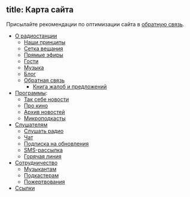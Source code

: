 title: Карта сайта
---

Присылайте рекомендации по оптимизации сайта в [обратную связь](feedback/).

- [О радиостанции](/)
    - [Наши принципы](/about/)
    - [Сетка вещания](schedule/)
    - [Прямые эфиры](/live/)
    - [Гости](/guests/)
    - [Музыка](/music/)
    - [Блог](/blog/)
    - [Обратная связь](feedback/)
        - [Книга жалоб и предложений](/tracker/)
- [Программы](/programs/):
    - [Так себе новости](/programs/tsn/)
    - [Про кино](/programs/prokino/)
    - [Архив новостей](/programs/daily/)
    - [Микроподкасты](/programs/mcast/)
- [Слушателям](/listeners/)
    - [Слушать радио](/listen/)
    - [Чат](/chat/)
    - [Подписка на обновления](/rss/)
    - [SMS-рассылка](/live/sms/)
    - [Горячая линия](/hotline/)
- [Сотрудничество](collaborate.html)
    - [Музыкантам](/artists/)
    - [Подкастерам](podcasters.html)
    - [Пожертвования](/support/)
- [Ссылки](/links/)
